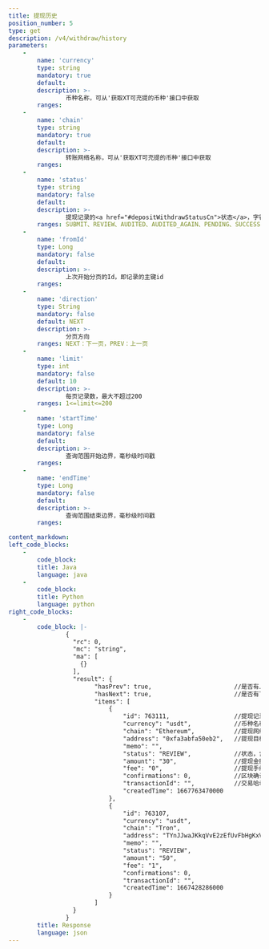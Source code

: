 ```yaml
---
title: 提现历史
position_number: 5
type: get
description: /v4/withdraw/history
parameters:
    -
        name: 'currency'
        type: string
        mandatory: true
        default:
        description: >- 
                币种名称，可从'获取XT可充提的币种'接口中获取
        ranges:
    -
        name: 'chain'
        type: string
        mandatory: true
        default:
        description: >-
                转账网络名称，可从'获取XT可充提的币种'接口中获取
        ranges:
    -
        name: 'status'
        type: string
        mandatory: false
        default:
        description: >-
                提现记录的<a href="#depositWithdrawStatusCn">状态</a>，字符串类型（含义见公共模块-充值/提现记录状态码及含义）
        ranges: SUBMIT、REVIEW、AUDITED、AUDITED_AGAIN、PENDING、SUCCESS、FAIL、CANCEL
    -
        name: 'fromId'
        type: Long
        mandatory: false
        default:
        description: >-
                上次开始分页的Id，即记录的主键id
        ranges: 
    -
        name: 'direction'
        type: String
        mandatory: false
        default: NEXT
        description: >-
                分页方向
        ranges: NEXT：下一页，PREV：上一页
    -
        name: 'limit'
        type: int
        mandatory: false
        default: 10
        description: >-
                每页记录数，最大不超过200
        ranges: 1<=limit<=200
    -
        name: 'startTime'
        type: Long
        mandatory: false
        default: 
        description: >-
                查询范围开始边界，毫秒级时间戳
        ranges: 
    -
        name: 'endTime'
        type: Long
        mandatory: false
        default: 
        description: >-
                查询范围结束边界，毫秒级时间戳
        ranges: 

content_markdown:
left_code_blocks:
    -
        code_block:
        title: Java
        language: java
    -
        code_block:
        title: Python
        language: python
right_code_blocks:
    -
        code_block: |-
                {
                  "rc": 0,
                  "mc": "string",
                  "ma": [
                    {}
                  ],
                  "result": {
                        "hasPrev": true,                       //是否有上一页
                        "hasNext": true,                       //是否有下一页
                        "items": [
                            {
                                "id": 763111,                  //提现记录id
                                "currency": "usdt",            //币种名称
                                "chain": "Ethereum",           //提现网络
                                "address": "0xfa3abfa50eb2",   //提现目标地址
                                "memo": "",
                                "status": "REVIEW",            //状态，含义见公共模块-充值/提现记录状态码及含义
                                "amount": "30",                //提现金额
                                "fee": "0",                    //提现手续费
                                "confirmations": 0,            //区块确认数
                                "transactionId": "",           //交易哈希
                                "createdTime": 1667763470000                                
                            },
                            {
                                "id": 763107,
                                "currency": "usdt",
                                "chain": "Tron",
                                "address": "TYnJJwaJKkqVvE2zEfUvFbHgKxVBY5zGq9",
                                "memo": "",
                                "status": "REVIEW",
                                "amount": "50",
                                "fee": "1",
                                "confirmations": 0,
                                "transactionId": "",
                                "createdTime": 1667428286000
                            }
                        ]
                  }
                }
        title: Response
        language: json
---
```


